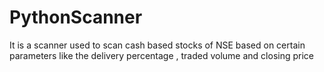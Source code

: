 # PythonScanner
It is a scanner used to scan cash based stocks of NSE based on certain parameters like the delivery percentage , traded volume and closing price 
